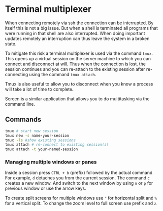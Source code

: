 # Terminal multiplexer

When connecting remotely via ssh the connection can be interrupted. By itself this is not a big issue. But when a shell is terminated all programs that were running in that shell are also interrupted. When doing important updates remotely an interruption can thus leave the system in a broken state.

To mitigate this risk a terminal multiplexer is used via the command `tmux`. This opens up a virtual session on the server machine to which you can connect and disconnect at will. Thus when the connection is lost, the session continues and you can re-attach to the existing session after re-connecting using the command `tmux attach`.

Tmux is also useful to allow you to disconnect when you know a process will take a lot of time to complete.

Screen is a similar application that allows you to do multitasking via the command line.

## Commands

```bash
tmux # start new session
tmux new -s name-your-session
tmux -ls #show existing sessions
tmux attach # re-connect to existing session(s)
tmux attach -t your-named-session
```

### Managing multiple windows or panes

Inside a session press `CTRL + b` (prefix) followed by the actual command. For example, `d` detaches you from the current session. The command `c` creates a new window. And switch to the next window by using `n` or `p` for previous window or use the arrow keys.

To create split screens for multiple windows use `"` for horizontal split and `%` for a vertical split. To change the zoom level to full screen use prefix and `z`.

